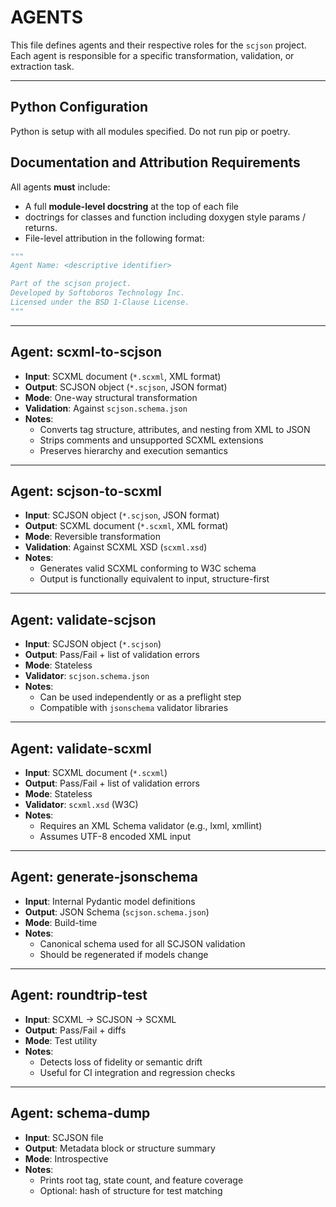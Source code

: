 # AGENTS

This file defines agents and their respective roles for the `scjson` project. Each agent is responsible for a specific transformation, validation, or extraction task.

---
## Python Configuration
Python is setup with all modules specified.  Do not run pip or poetry.


## Documentation and Attribution Requirements

All agents **must** include:

- A full **module-level docstring** at the top of each file
- doctrings for classes and function including doxygen style params / returns.
- File-level attribution in the following format:

```python
"""
Agent Name: <descriptive identifier>

Part of the scjson project.
Developed by Softoboros Technology Inc.
Licensed under the BSD 1-Clause License.
"""
```

---

## Agent: scxml-to-scjson

- **Input**: SCXML document (`*.scxml`, XML format)
- **Output**: SCJSON object (`*.scjson`, JSON format)
- **Mode**: One-way structural transformation
- **Validation**: Against `scjson.schema.json`
- **Notes**:
  - Converts tag structure, attributes, and nesting from XML to JSON
  - Strips comments and unsupported SCXML extensions
  - Preserves hierarchy and execution semantics

---

## Agent: scjson-to-scxml

- **Input**: SCJSON object (`*.scjson`, JSON format)
- **Output**: SCXML document (`*.scxml`, XML format)
- **Mode**: Reversible transformation
- **Validation**: Against SCXML XSD (`scxml.xsd`)
- **Notes**:
  - Generates valid SCXML conforming to W3C schema
  - Output is functionally equivalent to input, structure-first

---

## Agent: validate-scjson

- **Input**: SCJSON object (`*.scjson`)
- **Output**: Pass/Fail + list of validation errors
- **Mode**: Stateless
- **Validator**: `scjson.schema.json`
- **Notes**:
  - Can be used independently or as a preflight step
  - Compatible with `jsonschema` validator libraries

---

## Agent: validate-scxml

- **Input**: SCXML document (`*.scxml`)
- **Output**: Pass/Fail + list of validation errors
- **Mode**: Stateless
- **Validator**: `scxml.xsd` (W3C)
- **Notes**:
  - Requires an XML Schema validator (e.g., lxml, xmllint)
  - Assumes UTF-8 encoded XML input

---

## Agent: generate-jsonschema

- **Input**: Internal Pydantic model definitions
- **Output**: JSON Schema (`scjson.schema.json`)
- **Mode**: Build-time
- **Notes**:
  - Canonical schema used for all SCJSON validation
  - Should be regenerated if models change

---

## Agent: roundtrip-test

- **Input**: SCXML → SCJSON → SCXML
- **Output**: Pass/Fail + diffs
- **Mode**: Test utility
- **Notes**:
  - Detects loss of fidelity or semantic drift
  - Useful for CI integration and regression checks

---

## Agent: schema-dump

- **Input**: SCJSON file
- **Output**: Metadata block or structure summary
- **Mode**: Introspective
- **Notes**:
  - Prints root tag, state count, and feature coverage
  - Optional: hash of structure for test matching

